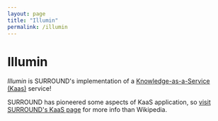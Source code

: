 ```yaml
---
layout: page
title: "Illumin"
permalink: /illumin
---         
```

# Illumin

*Illumin* is SURROUND's implementation of a [Knowledge-as-a-Service (Kaas)](https://en.wikipedia.org/wiki/Knowledge_as_a_service) service!

SURROUND has pioneered some aspects of KaaS application, so [visit SURROUND's KaaS page](/kaas) for more info than Wikipedia.


<!--
         such as Finance (FinKG), Government (GovKG) or the resources sector (ResKG), just as a <a href="https://en.wikipedia.org/wiki/Data_as_a_service">Data as a Service</a> does. It also accesses a <em>Reference Data Source</em> which consists of general data models, background datasets and perhaps streaming information to provide <em>context</em> to the information delivered, turning it into <em><strong>knowledge</strong></em>.</p>




                 <ul>
            <li>
                <strong>Domain Data Source</strong>
                <ul>
                    <li>One of our Knowledge Graphs</li>
                    <li><a href="/govkg">GovKG</a></li>
                    <li>FinKG</li>
                </ul>
            </li>
            <li>
                <strong>Reference Data Source</strong>
                <ul>
                    <li>SURROUND's surrpoting Knolwedge Graph for all applications</li>
                    <li>Upper Ontologies - a collection of widely used data models to provide data definitions</li>
                    <li><a href="/govkg">GovKG</a> - for specialised domains, government knowledge in GovKG is reference data</li>
                    <li>Context Stream - for different domains we provide a streaming data analysis service which analyses information relevant to that domain: current context</li>
                </ul>
            </li>            
        </ul>
-->        